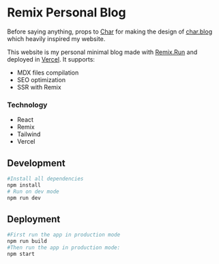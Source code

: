 # Remix Personal Blog
Before saying anything, props to [Char](https://github.com/Name) for making the design of [char.blog](https://github.com/Name/char.blog) which heavily inspired my website.

This website is my personal minimal blog made with [Remix.Run](https://remix.run) and deployed in [Vercel](https://vercel.com). 
It supports: 
- MDX files compilation
- SEO optimization
- SSR with Remix

### Technology
- React
- Remix
- Tailwind
- Vercel

## Development
```sh
#Install all dependencies
npm install
# Run on dev mode
npm run dev
```
## Deployment
```sh
#First run the app in production mode
npm run build
#Then run the app in production mode:
npm start
```
